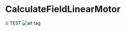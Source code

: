 # CalculateFieldLinearMotor
// TEST
![alt tag](https://cloud.githubusercontent.com/assets/7829432/7251118/068bd584-e831-11e4-9cc8-a2bbc837baac.png)
